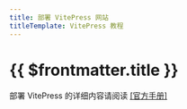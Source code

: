 ```yaml
---
title: 部署 VitePress 网站
titleTemplate: VitePress 教程
---
```


# {{ $frontmatter.title }}

部署 VitePress 的详细内容请阅读 [[官方手册]](https://vitepress.dev/guide/deploy)
